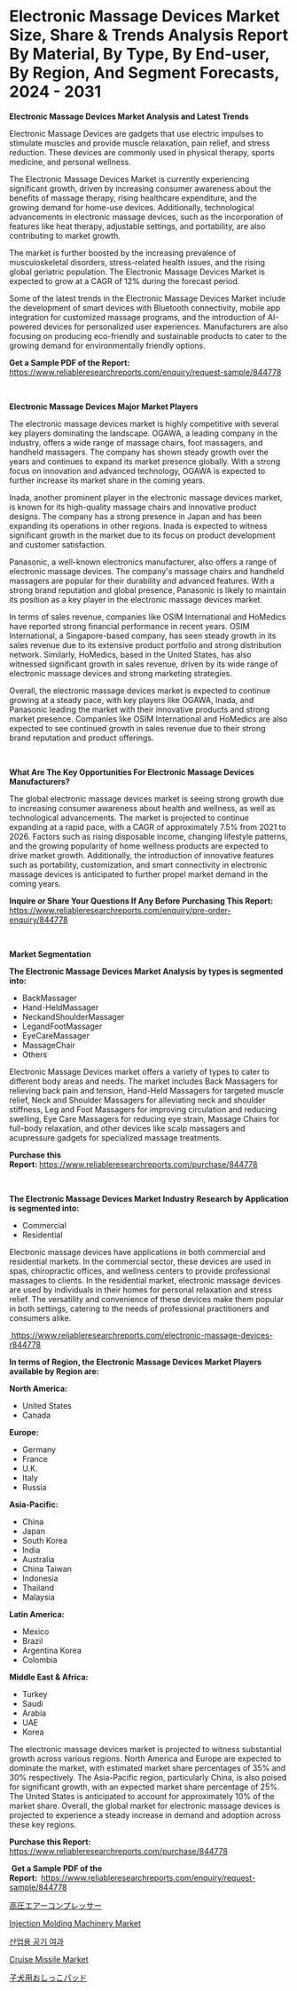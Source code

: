 <p><h1>Electronic Massage Devices Market Size, Share & Trends Analysis Report By Material, By Type, By End-user, By Region, And Segment Forecasts, 2024 - 2031</h1></p><p><strong>Electronic Massage Devices Market Analysis and Latest Trends</strong></p>
<p><p>Electronic Massage Devices are gadgets that use electric impulses to stimulate muscles and provide muscle relaxation, pain relief, and stress reduction. These devices are commonly used in physical therapy, sports medicine, and personal wellness.</p><p>The Electronic Massage Devices Market is currently experiencing significant growth, driven by increasing consumer awareness about the benefits of massage therapy, rising healthcare expenditure, and the growing demand for home-use devices. Additionally, technological advancements in electronic massage devices, such as the incorporation of features like heat therapy, adjustable settings, and portability, are also contributing to market growth.</p><p>The market is further boosted by the increasing prevalence of musculoskeletal disorders, stress-related health issues, and the rising global geriatric population. The Electronic Massage Devices Market is expected to grow at a CAGR of 12% during the forecast period.</p><p>Some of the latest trends in the Electronic Massage Devices Market include the development of smart devices with Bluetooth connectivity, mobile app integration for customized massage programs, and the introduction of AI-powered devices for personalized user experiences. Manufacturers are also focusing on producing eco-friendly and sustainable products to cater to the growing demand for environmentally friendly options.</p></p>
<p><strong>Get a Sample PDF of the Report:&nbsp;</strong> <a href="https://www.reliableresearchreports.com/enquiry/request-sample/844778">https://www.reliableresearchreports.com/enquiry/request-sample/844778</a></p>
<p>&nbsp;</p>
<p><strong>Electronic Massage Devices Major Market Players</strong></p>
<p><p>The electronic massage devices market is highly competitive with several key players dominating the landscape. OGAWA, a leading company in the industry, offers a wide range of massage chairs, foot massagers, and handheld massagers. The company has shown steady growth over the years and continues to expand its market presence globally. With a strong focus on innovation and advanced technology, OGAWA is expected to further increase its market share in the coming years.</p><p>Inada, another prominent player in the electronic massage devices market, is known for its high-quality massage chairs and innovative product designs. The company has a strong presence in Japan and has been expanding its operations in other regions. Inada is expected to witness significant growth in the market due to its focus on product development and customer satisfaction.</p><p>Panasonic, a well-known electronics manufacturer, also offers a range of electronic massage devices. The company's massage chairs and handheld massagers are popular for their durability and advanced features. With a strong brand reputation and global presence, Panasonic is likely to maintain its position as a key player in the electronic massage devices market.</p><p>In terms of sales revenue, companies like OSIM International and HoMedics have reported strong financial performance in recent years. OSIM International, a Singapore-based company, has seen steady growth in its sales revenue due to its extensive product portfolio and strong distribution network. Similarly, HoMedics, based in the United States, has also witnessed significant growth in sales revenue, driven by its wide range of electronic massage devices and strong marketing strategies.</p><p>Overall, the electronic massage devices market is expected to continue growing at a steady pace, with key players like OGAWA, Inada, and Panasonic leading the market with their innovative products and strong market presence. Companies like OSIM International and HoMedics are also expected to see continued growth in sales revenue due to their strong brand reputation and product offerings.</p></p>
<p>&nbsp;</p>
<p><strong>What Are The Key Opportunities For Electronic Massage Devices Manufacturers?</strong></p>
<p><p>The global electronic massage devices market is seeing strong growth due to increasing consumer awareness about health and wellness, as well as technological advancements. The market is projected to continue expanding at a rapid pace, with a CAGR of approximately 7.5% from 2021 to 2026. Factors such as rising disposable income, changing lifestyle patterns, and the growing popularity of home wellness products are expected to drive market growth. Additionally, the introduction of innovative features such as portability, customization, and smart connectivity in electronic massage devices is anticipated to further propel market demand in the coming years.</p></p>
<p><strong>Inquire or Share Your Questions If Any Before Purchasing This Report:</strong> <a href="https://www.reliableresearchreports.com/enquiry/pre-order-enquiry/844778">https://www.reliableresearchreports.com/enquiry/pre-order-enquiry/844778</a></p>
<p>&nbsp;</p>
<p><strong>Market Segmentation</strong></p>
<p><strong>The Electronic Massage Devices Market Analysis by types is segmented into:</strong></p>
<p><ul><li>BackMassager</li><li>Hand-HeldMassager</li><li>NeckandShoulderMassager</li><li>LegandFootMassager</li><li>EyeCareMassager</li><li>MassageChair</li><li>Others</li></ul></p>
<p><p>Electronic Massage Devices market offers a variety of types to cater to different body areas and needs. The market includes Back Massagers for relieving back pain and tension, Hand-Held Massagers for targeted muscle relief, Neck and Shoulder Massagers for alleviating neck and shoulder stiffness, Leg and Foot Massagers for improving circulation and reducing swelling, Eye Care Massagers for reducing eye strain, Massage Chairs for full-body relaxation, and other devices like scalp massagers and acupressure gadgets for specialized massage treatments.</p></p>
<p><strong>Purchase this Report:&nbsp;</strong><a href="https://www.reliableresearchreports.com/purchase/844778">https://www.reliableresearchreports.com/purchase/844778</a></p>
<p>&nbsp;</p>
<p><strong>The Electronic Massage Devices Market Industry Research by Application is segmented into:</strong></p>
<p><ul><li>Commercial</li><li>Residential</li></ul></p>
<p><p>Electronic massage devices have applications in both commercial and residential markets. In the commercial sector, these devices are used in spas, chiropractic offices, and wellness centers to provide professional massages to clients. In the residential market, electronic massage devices are used by individuals in their homes for personal relaxation and stress relief. The versatility and convenience of these devices make them popular in both settings, catering to the needs of professional practitioners and consumers alike.</p></p>
<p><a href="https://www.reliableresearchreports.com/electronic-massage-devices-r844778">&nbsp;https://www.reliableresearchreports.com/electronic-massage-devices-r844778</a></p>
<p><strong>In terms of Region, the Electronic Massage Devices Market Players available by Region are:</strong></p>
<p>
    <p> <strong> North America: </strong>
        <ul>
            <li>United States</li>
            <li>Canada</li>
        </ul>
        </p> 
    <p> <strong> Europe: </strong>
        <ul>
            <li>Germany</li>
            <li>France</li>
            <li>U.K.</li>
            <li>Italy</li>
            <li>Russia</li>
        </ul>
        </p> 
    <p> <strong> Asia-Pacific: </strong>
        <ul>
            <li>China</li>
            <li>Japan</li>
            <li>South Korea</li>
            <li>India</li>
            <li>Australia</li>
            <li>China Taiwan</li>
            <li>Indonesia</li>
            <li>Thailand</li>
            <li>Malaysia</li>
        </ul>
        </p> 
    <p> <strong> Latin America: </strong>
        <ul>
            <li>Mexico</li>
            <li>Brazil</li>
            <li>Argentina Korea</li>
            <li>Colombia</li>
        </ul>
        </p> 
    <p> <strong> Middle East & Africa: </strong>
        <ul>
            <li>Turkey</li>
            <li>Saudi</li>
            <li>Arabia</li>
            <li>UAE</li>
            <li>Korea</li>
        </ul>
    </p>
    </p>
<p><p>The electronic massage devices market is projected to witness substantial growth across various regions. North America and Europe are expected to dominate the market, with estimated market share percentages of 35% and 30% respectively. The Asia-Pacific region, particularly China, is also poised for significant growth, with an expected market share percentage of 25%. The United States is anticipated to account for approximately 10% of the market share. Overall, the global market for electronic massage devices is projected to experience a steady increase in demand and adoption across these key regions.</p></p>
<p><strong>Purchase this Report: </strong><a href="https://www.reliableresearchreports.com/purchase/844778">https://www.reliableresearchreports.com/purchase/844778</a></p>
<p>&nbsp;<strong>Get a Sample PDF of the Report:&nbsp;&nbsp;</strong><a href="https://www.reliableresearchreports.com/enquiry/request-sample/844778">https://www.reliableresearchreports.com/enquiry/request-sample/844778</a></p>
<p><strong></strong></p>
<p><p><a href="https://medium.com/@mookiesville/%E9%AB%98%E5%9C%A7%E7%A9%BA%E6%B0%97%E5%9C%A7%E7%B8%AE%E6%A9%9F%E5%B8%82%E5%A0%B4-2031%E5%B9%B4%E3%81%BE%E3%81%A7%E3%81%AE%E5%8B%95%E5%90%91-%E4%BA%88%E6%B8%AC-%E7%AB%B6%E4%BA%89%E5%88%86%E6%9E%90-7a725ed90a9f">高圧エアーコンプレッサー</a></p><p><a href="https://github.com/Glendatilghmankmgz0rbhwpy/Market-Research-Report-List-2/blob/main/injection-molding-machinery-market.md">Injection Molding Machinery Market</a></p><p><a href="https://github.com/fernandotryO5lson96765/Market-Research-Report-List-1/blob/main/326745024519.md">산업용 공기 여과</a></p><p><a href="https://github.com/dx0328/Market-Research-Report-List-2/blob/main/cruise-missile-market.md">Cruise Missile Market</a></p><p><a href="https://github.com/ReganWisoky2023/Market-Research-Report-List-1/blob/main/529428226432.md">子犬用おしっこパッド</a></p></p>